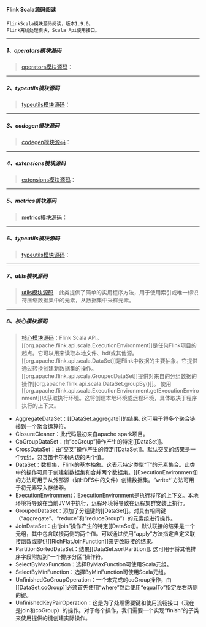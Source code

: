 #### Flink Scala源码阅读
    FlinkScala模块源码阅读，版本1.9.0。
    Flink离线处理模块，Scala Api使用接口。

-----
##### 1、operators模块源码
> [operators模块源码](src/main/java/org/apache/flink/api/scala/operators)：

-----
##### 2、typeutils模块源码
> [typeutils模块源码](src/main/java/org/apache/flink/api/scala/typeutils)：

-----
##### 3、codegen模块源码
> [codegen模块源码](src/main/scala/org/apache/flink/api/scala/codegen)：

-----
##### 4、extensions模块源码
> [extensions模块源码](src/main/scala/org/apache/flink/api/scala/extensions)：

-----
##### 5、metrics模块源码
> [metrics模块源码](src/main/scala/org/apache/flink/api/scala/metrics)：

-----
##### 6、typeutils模块源码
> [typeutils模块源码](src/main/scala/org/apache/flink/api/scala/typeutils)：

-----
##### 7、utils模块源码
> [utils模块源码](src/main/scala/org/apache/flink/api/scala/utils)：此类提供了简单的实用程序方法，用于使用索引或唯一标识符压缩数据集中的元素，从数据集中采样元素。

-----
##### 8、核心模块源码
> [核心模块源码](src/main/java/org/apache/flink/api/scala)：Flink Scala API。
        [[org.apache.flink.api.scala.ExecutionEnvironment]]是任何Flink项目的起点。它可以用来读取本地文件、hdf或其他源。
        [[org.apache.flink.api.scala.DataSet]]是Flink中数据的主要抽象。它提供通过转换创建新数据集的操作。
        [[org.apache.flink.api.scala.GroupedDataSet]]提供对来自的分组数据的操作[[org.apache.flink.api.scala.DataSet.groupBy()]]。
        使用[[org.apache.flink.api.scala.ExecutionEnvironment.getExecutionEnvironment]]以获取执行环境。这将创建本地环境或远程环境，具体取决于程序执行的上下文。
* AggregateDataSet：[[DataSet.aggregate]]的结果. 这可用于将多个聚合链接到一个聚合运算符。
* ClosureCleaner：此代码最初来自apache spark项目。
* CoGroupDataSet：由“coGroup”操作产生的特定[[DataSet]]。
* CrossDataSet：由“交叉”操作产生的特定[[DataSet]]。默认交叉的结果是一个元组，包含笛卡尔积两边的两个值。
* DataSet：数据集，Flink的基本抽象。这表示特定类型“T”的元素集合。此类中的操作可用于创建新数据集和合并两个数据集。[[ExecutionEnvironment]]的方法可用于从外部源（如HDFS中的文件）创建数据集。“write*`方法可用于将元素写入存储器。
* ExecutionEnvironment：ExecutionEnvironment是执行程序的上下文。本地环境将导致在当前JVM中执行，远程环境将导致在远程集群安装上执行。
* GroupedDataSet：添加了分组键的[[DataSet]]。对具有相同键（“aggregate”、“reduce”和“reduceGroup”）的元素组进行操作。
* JoinDataSet：由“join”操作产生的特定[[DataSet]]。默认联接的结果是一个元组，其中包含联接两侧的两个值。可以通过使用“apply”方法指定自定义联接函数或提供[[RichFlatJoinFunction]]来更改联接的结果。
* PartitionSortedDataSet：结果[[DataSet.sortPartition]]. 这可用于将其他排序字段附加到“一个排序分区”操作符。
* SelectByMaxFunction：选择ByMaxFunction可使用Scala元组。
* SelectByMinFunction：选择ByMinFunction可使用Scala元组。
* UnfinishedCoGroupOperation：一个未完成的coGroup操作，由[[DataSet.coGroup]]必须首先使用“where”然后使用“equalTo”指定左右两侧的键。
* UnfinishedKeyPairOperation：这是为了处理需要键和使用流畅接口（现在是join和coGroup）的操作。对于每个操作，我们需要一个实现“finish”的子类来使用提供的键创建实际操作。
